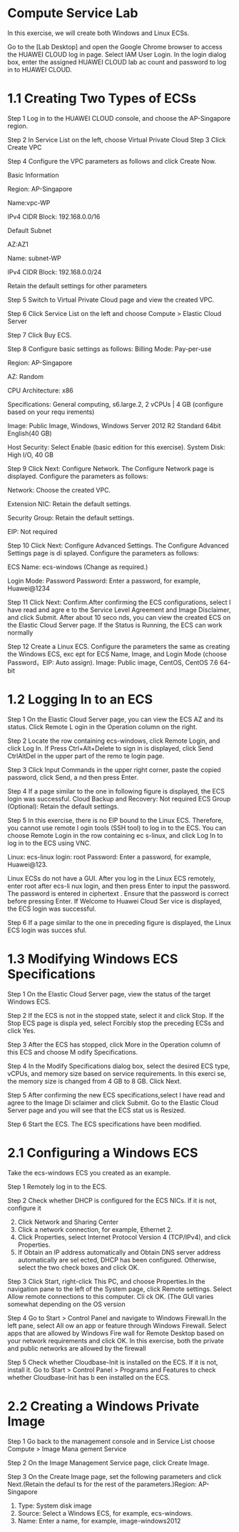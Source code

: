 # Compute Service Lab

In this exercise, we will create both Windows and Linux ECSs.

Go to the [Lab Desktop] and open the Google Chrome browser to access the HUAWEI CLOUD log
in page. Select IAM User Login. In the login dialog box, enter the assigned HUAWEI CLOUD lab ac
count and password to log in to HUAWEI CLOUD.

# 1.1 Creating Two Types of ECSs

Step 1 Log in to the HUAWEI CLOUD console, and choose the AP-Singapore region.

Step 2 In Service List on the left, choose Virtual Private Cloud
Step 3 Click Create VPC

Step 4 Configure the VPC parameters as follows and click Create Now.

Basic Information

Region: AP-Singapore

Name:vpc-WP

IPv4 CIDR Block: 192.168.0.0/16

Default Subnet

AZ:AZ1

Name: subnet-WP

IPv4 CIDR Block: 192.168.0.0/24

Retain the default settings for other parameters

Step 5 Switch to Virtual Private Cloud page and view the created VPC.

Step 6 Click Service List on the left and choose Compute > Elastic Cloud Server

Step 7 Click Buy ECS.

Step 8 Configure basic settings as follows:
Billing Mode: Pay-per-use

Region: AP-Singapore

AZ: Random

CPU Architecture: x86

Specifications: General computing, s6.large.2, 2 vCPUs | 4 GB (configure based on your requ
irements)

Image: Public Image, Windows, Windows Server 2012 R2 Standard 64bit English(40 GB)

Host Security: Select Enable (basic edition for this exercise).
System Disk: High I/O, 40 GB

Step 9 Click Next: Configure Network. The Configure Network page is displayed. Configure the 
parameters as follows:

Network: Choose the created VPC.

Extension NIC: Retain the default settings.

Security Group: Retain the default settings.

EIP: Not required

Step 10 Click Next: Configure Advanced Settings. The Configure Advanced Settings page is di
splayed. Configure the parameters as follows:

ECS Name: ecs-windows (Change as required.)

Login Mode: Password
Password: Enter a password, for example, Huawei@1234

Step 11 Click Next: Confirm.After confirming the ECS configurations, select I have read and agre
e to the Service Level Agreement and Image Disclaimer, and click Submit. After about 10 seco
nds, you can view the created ECS on the Elastic Cloud Server page. If the Status is Running, the 
ECS can work normally


Step 12 Create a Linux ECS. Configure the parameters the same as creating the Windows ECS, exc
ept for ECS Name, Image, and Login Mode (choose Password，EIP: Auto assign).
Image: Public image, CentOS, CentOS 7.6 64-bit

# 1.2 Logging In to an ECS

Step 1 On the Elastic Cloud Server page, you can view the ECS AZ and its status. Click Remote L
ogin in the Operation column on the right.

Step 2 Locate the row containing ecs-windows, click Remote Login, and click Log In.
If Press Ctrl+Alt+Delete to sign in is displayed, click Send CtrlAltDel in the upper part of the remo
te login page.

Step 3 Click Input Commands in the upper right corner, paste the copied password, click Send, a
nd then press Enter.

Step 4 If a page similar to the one in following figure is displayed, the ECS login was successful.
Cloud Backup and Recovery: Not required ECS Group (Optional): Retain the default settings.


Step 5 In this exercise, there is no EIP bound to the Linux ECS. Therefore, you cannot use remote l
ogin tools (SSH tool) to log in to the ECS. You can choose Remote Login in the row containing ec
s-linux, and click Log In to log in to the ECS using VNC.

Linux:
ecs-linux login: root
Password: Enter a password, for example, Huawei@123.

Linux ECSs do not have a GUI. After you log in the Linux ECS remotely, enter root after ecs-li
nux login, and then press Enter to input the password. The password is entered in ciphertext
. Ensure that the password is correct before pressing Enter. If Welcome to Huawei Cloud Ser
vice is displayed, the ECS login was successful.

Step 6 If a page similar to the one in preceding figure is displayed, the Linux ECS login was succes
sful.
# 1.3 Modifying Windows ECS Specifications

Step 1 On the Elastic Cloud Server page, view the status of the target Windows ECS.

Step 2 If the ECS is not in the stopped state, select it and click Stop. If the Stop ECS page is displa
yed, select Forcibly stop the preceding ECSs and click Yes.

Step 3 After the ECS has stopped, click More in the Operation column of this ECS and choose M
odify Specifications.

Step 4 In the Modify Specifications dialog box,
select the desired ECS type, vCPUs, and memory size based on service requirements. In this exerci
se, the memory size is changed from 4 GB to 8 GB. Click Next.

Step 5 After confirming the new ECS specifications,select I have read and agree to the Image Di
sclaimer and click Submit. Go to the Elastic Cloud Server page and you will see that the ECS stat
us is Resized.

Step 6 Start the ECS. The ECS specifications have been modified.


# 2.1 Configuring a Windows ECS
Take the ecs-windows ECS you created as an example.

Step 1 Remotely log in to the ECS.

Step 2 Check whether DHCP is configured for the ECS NICs. If it is not, configure it

2. Click Network and Sharing Center
3.  Click a network connection, for example, Ethernet 2.
4. Click Properties, select Internet Protocol Version 4 (TCP/IPv4), and click Properties.
5.  If Obtain an IP address automatically and Obtain DNS server address automatically are sel
ected, DHCP has been configured. Otherwise, select the two check boxes and click OK.

Step 3 Click Start, right-click This PC, and choose Properties.In the navigation pane to the left of 
the System page, click Remote settings. Select Allow remote connections to this computer. Cli
ck OK. (The GUI varies somewhat depending on the OS version

Step 4 Go to Start > Control Panel and navigate to Windows Firewall.In the left pane, select All
ow an app or feature through Windows Firewall. Select apps that are allowed by Windows Fire
wall for Remote Desktop based on your network requirements and click OK.
In this exercise, both the private and public networks are allowed by the firewall

Step 5 Check whether Cloudbase-Init is installed on the ECS. If it is not, install it.
Go to Start > Control Panel > Programs and Features to check whether Cloudbase-Init has b
een installed on the ECS.

# 2.2 Creating a Windows Private Image

Step 1 Go back to the management console and in Service List choose Compute > Image Mana
gement Service

Step 2 On the Image Management Service page, click Create Image.

Step 3 On the Create Image page, set the following parameters and click Next.(Retain the defaul
ts for the rest of the parameters.)Region: AP-Singapore

1. Type: System disk image
2. Source: Select a Windows ECS, for example, ecs-windows.
3. Name: Enter a name, for example, image-windows2012


